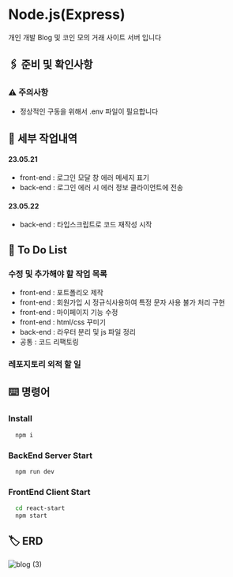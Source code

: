 # Node.js(Express)

개인 개발 Blog 및 코인 모의 거래 사이트 서버 입니다
## 🖇️ 준비 및 확인사항

### ⚠️ 주의사항
- 정상적인 구동을 위해서 .env 파일이 필요합니다

## 📄 세부 작업내역
#### 23.05.21
- front-end : 로그인 모달 창 에러 메세지 표기
- back-end : 로그인 에러 시 에러 정보 클라이언트에 전송
#### 23.05.22
- back-end : 타입스크립트로 코드 재작성 시작

## 💬 To Do List

### 수정 및 추가해야 할 작업 목록
- front-end : 포트폴리오 제작
- front-end : 회원가입 시 정규식사용하여 특정 문자 사용 불가 처리 구현
- front-end : 마이페이지 기능 수정
- front-end : html/css 꾸미기
- back-end : 라우터 분리 및 js 파일 정리
- 공통 : 코드 리팩토링

### 레포지토리 외적 할 일


## ⌨️ 명령어

### Install

```bash
  npm i
```

### BackEnd Server Start

```bash
  npm run dev
```

### FrontEnd Client Start

```bash
  cd react-start
  npm start
```


## 🏷️ ERD
![blog (3)](https://user-images.githubusercontent.com/68260365/235066087-b1c64561-994c-48b9-8e6f-67cd60f4c24e.png)






